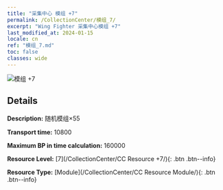 ```yaml
---
title: "采集中心 模组 +7"
permalink: /CollectionCenter/模组_7/
excerpt: "Wing Fighter 采集中心模组 +7"
last_modified_at: 2024-01-15
locale: cn
ref: "模组_7.md"
toc: false
classes: wide
---
```



![模组 +7](/images/cc/CC_Module_5.png)

## Details

  **Description:** 随机模组×55

  **Transport time:** 10800

  **Maximum BP in time calculation:** 160000

  **Resource Level:** [7](/CollectionCenter/CC Resource +7/){: .btn .btn--info}

  **Resource Type:** [Module](/CollectionCenter/CC Resource Module/){: .btn .btn--info}

